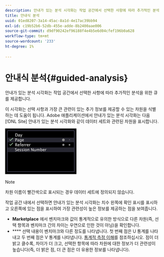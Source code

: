 ```yaml
---
description: 안내가 있는 분석 시각화는 작업 공간에서 선택한 사항에 따라 추가적인 분석을 위한 큐를 제공합니다.
title: 안내식 분석
uuid: 01ed8207-3a14-45ac-8a1d-4e17ac39bb94
exl-id: c19b52b6-52db-455e-adde-8b2400aae006
source-git-commit: d9df90242ef96188f4e4b5e6d04cfef196b0a628
workflow-type: tm+mt
source-wordcount: '233'
ht-degree: 1%

---
```


# 안내식 분석{#guided-analysis}

안내가 있는 분석 시각화는 작업 공간에서 선택한 사항에 따라 추가적인 분석을 위한 큐를 제공합니다.

이 시각화는 선택 사항과 가장 큰 관련이 있는 추가 정보를 제공할 수 있는 차원을 식별하는 데 도움이 됩니다. Adobe 애플리케이션에서 안내가 있는 분석 시각화는 다음 [!DNL Site] 안내가 있는 분석 시각화와 같이 데이터 세트와 관련된 차원을 표시합니다.

![](assets/vis_GuidedAnalysis.png)

>[!NOTE]
>
>차원 이름이 빨간색으로 표시되는 경우 데이터 세트에 정의되지 않습니다.

작업 공간 내에서 선택하면 안내가 있는 분석 시각화는 치수 왼쪽에 확인 표시를 표시하고 오른쪽에 있는 점을 표시하여 가장 관련성이 높은 정보를 제공하는 점을 보여줍니다.

* **Marketplace** 에서 벤치마크와 값이 통계적으로 유의한 방식으로 다른 차원(즉, 선택 항목과 벤치마크 간의 차이는 우연으로 인한 것이 아님)을 확인합니다.
* **** 선택 내용이 벤치마크와 다른 정도를 나타냅니다. 첫 번째 점은 U 통계를 나타내고 두 번째 점은 V 통계를 나타냅니다. [통계적 측정 이해](../../../../home/c-get-started/c-analysis-vis/c-guided-analysis/c-stat-measures.md#concept-ba2c7f417f384dc0a3438fcb6e268708)를 참조하십시오. 점이 더 밝고 클수록, 차이가 더 크고, 선택한 항목에 따라 차원에 대한 정보가 더 관련성이 높습니다(즉, 더 밝은 점, 더 큰 점은 더 유용한 정보를 나타냅니다).
